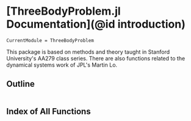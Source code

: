 # [ThreeBodyProblem.jl Documentation](@id introduction)

```@meta
CurrentModule = ThreeBodyProblem
```
This package is based on methods and theory taught in Stanford University's AA279 class series. There are also functions related to the dynamical systems work of JPL's Martin Lo.

## Outline
```@contents
```

## Index of All Functions
```@index
```
